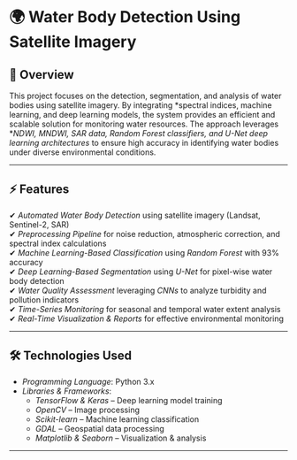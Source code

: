 # 🌍 Water Body Detection Using Satellite Imagery  

## 📌 Overview  
This project focuses on the detection, segmentation, and analysis of water bodies using satellite imagery. By integrating *spectral indices, machine learning, and deep learning models, the system provides an efficient and scalable solution for monitoring water resources. The approach leverages **NDWI, MNDWI, SAR data, Random Forest classifiers, and U-Net deep learning architectures* to ensure high accuracy in identifying water bodies under diverse environmental conditions.  

---

## ⚡ Features  
✔ *Automated Water Body Detection* using satellite imagery (Landsat, Sentinel-2, SAR)  
✔ *Preprocessing Pipeline* for noise reduction, atmospheric correction, and spectral index calculations  
✔ *Machine Learning-Based Classification* using *Random Forest* with 93% accuracy  
✔ *Deep Learning-Based Segmentation* using *U-Net* for pixel-wise water body detection  
✔ *Water Quality Assessment* leveraging *CNNs* to analyze turbidity and pollution indicators  
✔ *Time-Series Monitoring* for seasonal and temporal water extent analysis  
✔ *Real-Time Visualization & Reports* for effective environmental monitoring  

---

## 🛠 Technologies Used  
- *Programming Language*: Python 3.x  
- *Libraries & Frameworks*:  
  - *TensorFlow & Keras* – Deep learning model training  
  - *OpenCV* – Image processing  
  - *Scikit-learn* – Machine learning classification  
  - *GDAL* – Geospatial data processing  
  - *Matplotlib & Seaborn* – Visualization & analysis  

---

